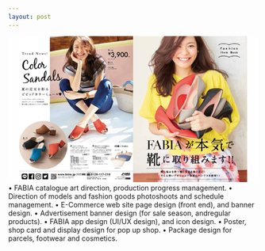 ```yaml
---
layout: post
---
```

<img src="/images/fulls/04.jpg" class="fit image"> • FABIA catalogue art direction, production progress management.
• Direction of models and fashion goods photoshoots and schedule management.
• E-Commerce web site page design (front end), and banner design.
• Advertisement banner design (for sale season, andregular products).
• FABIA app design (UI/UX design), and icon design.
• Poster, shop card and display design for pop up shop.
• Package design for parcels, footwear and cosmetics.
